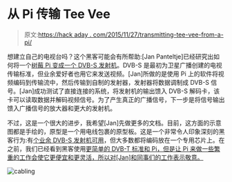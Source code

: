 # 从 Pi 传输 Tee Vee

> 原文:[https://hack aday . com/2015/11/27/transmitting-tee-vee-from-a-pi/](https://hackaday.com/2015/11/27/transmitting-tee-vee-from-a-pi/)

想建立自己的电视台吗？这个黑客可能会有所帮助:[Jan Panteltje]已经研究出如何将一个[树莓 Pi 变成一个 DVB-S 发射机](http://panteltje.com/panteltje/raspberry_pi_dvb-s_transmitter/)。DVB-S 是最初为卫星广播创建的电视传输标准，但业余爱好者也用它来发送视频。[Jan]所做的是使用 Pi 上的软件将视频编码到传输流中，然后传输到自制的发射器，发射器将数据调制成 DVB-S 信号。[Jan]成功测试了直接连接的系统，将发射机的输出馈入 DVB-S 解码卡，该卡可以读取数据并解码视频信号。为了产生真正的广播信号，下一步是将信号输出馈入广播信号的放大器和更大的发射机。

不过，这是一个很大的进步，我希望[Jan]先做更多的文档。目前，这方面的示意图都是手绘的，原型是一个用电线包裹的原型板。这是一个非常令人印象深刻的黑客行为:有[个业余 DVB-S 发射机可用](http://datv-express.com/)，但大多数都将编码放在一个专用芯片上。在之前，我们已经看到黑客使用[更简单的 DVB-T 标准和 Pi，但是让 Pi 来做一些繁重的工作会使它更便宜和更灵活，所以对[Jan]和同事们的工作表示敬意。](http://hackaday.com/2015/03/28/transmitting-hd-video-from-a-raspberry-pi/)

![cabling](../Images/2d6d843fc39dea4068f6a3dcac8dec60.png)